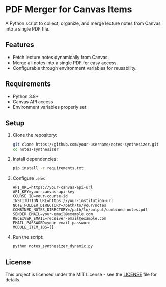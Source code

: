 
# PDF Merger for Canvas Items

A Python script to collect, organize, and merge lecture notes from Canvas into a single PDF file.

## Features
- Fetch lecture notes dynamically from Canvas.
- Merge all notes into a single PDF for easy access.
- Configurable through environment variables for reusability.

## Requirements
- Python 3.8+
- Canvas API access
- Environment variables properly set

## Setup

1. Clone the repository:
   ```bash
   git clone https://github.com/your-username/notes-synthesizer.git
   cd notes-synthesizer
   ```

2. Install dependencies:
   ```bash
   pip install -r requirements.txt
   ```

3. Configure `.env`:
   ```plaintext
   API_URL=https://your-canvas-api-url
   API_KEY=your-canvas-api-key
   COURSE_ID=your-course-id
   INSTITUTION_URL=https://your-institution-url
   NOTE_FOLDER_DIRECTORY=/path/to/your/notes
   COMBINED_NOTES_DIRECTORY=/path/to/output/combined-notes.pdf
   SENDER_EMAIL=your-email@example.com
   RECEIVER_EMAIL=receiver-email@example.com
   EMAIL_PASSWORD=your-email-password
   MODULE_ITEM_IDS=[]
   ```

4. Run the script:
   ```bash
   python notes_synthesizer_dynamic.py
   ```

## License
This project is licensed under the MIT License - see the [LICENSE](LICENSE) file for details.
